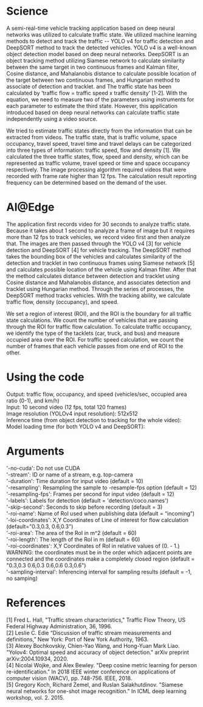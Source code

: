 # Science
A semi-real-time vehicle tracking application based on deep neural networks was utilized to calculate traffic state. We utilized machine learning methods to detect and track the traffic -- YOLO v4 for traffic detection and DeepSORT method to track the detected vehicles. YOLO v4 is a well-known object detection model based on deep neural networks. DeepSORT is an object tracking method utilizing Siamese network to calculate similarity between the same target in two continuous frames and Kalman filter, Cosine distance, and Mahalanobis distance to calculate possible location of the target between two continuous frames, and Hungarian method to associate of detection and tracklet. and The traffic state has been calculated by ‘traffic flow = traffic speed x traffic density’ [1-2]. With the equation, we need to measure two of the parameters using instruments for each parameter to estimate the third state. However, this application introduced based on deep neural networks can calculate traffic state independently using a video source.

We tried to estimate traffic states directly from the information that can be extracted from videos. The traffic state, that is traffic volume, space occupancy, travel speed, travel time and travel delays can be categorized into three types of information: traffic speed, flow and density [1]. We calculated the three traffic states, flow, speed and density, which can be represented as traffic volume, travel speed or time and space occupancy respectively. The image processing algorithm required videos that were recorded with frame rate higher than 12 fps. The calculation result reporting frequency can be determined based on the demand of the user.

 
# AI@Edge
The application first records video for 30 seconds to analyze traffic state. Because it takes about 1 second to analyze a frame of image but it requires more than 12 fps to track vehicles, we record video first and then analyze that. The images are then passed through the YOLO v4 [3] for vehicle detection and DeepSORT [4] for vehicle tracking. The DeepSORT method takes the bounding box of the vehicles and calculates similarity of the detection and tracklet in two continuous frames using Siamese network [5] and calculates possible location of the vehicle using Kalman filter. After that the method calculates distance between detection and tracklet using Cosine distance and Mahalanobis distance, and associates detection and tracklet using Hungarian method. Through the series of processes, the DeepSORT method tracks vehicles. With the tracking ability, we calculate traffic flow, density (occupancy), and speed.

We set a region of interest (ROI), and the ROI is the boundary for all traffic state calculations. We count the number of vehicles that are passing through the ROI for traffic flow calculation. To calculate traffic occupancy, we identify the type of the tacklets (car, truck, and bus) and measure occupied area over the ROI. For traffic speed calculation, we count the number of frames that each vehicle passes from one end of ROI to the other.

# Using the code
Output: traffic flow, occupancy, and speed (vehicles/sec, occupied area ratio (0-1), and km/h)  
Input: 10 second video (12 fps, total 120 frames)  
Image resolution (YOLOv4 input resolution): 512x512  
Inference time (from object detection to tracking for the whole video):  
Model loading time (for both YOLO v4 and DeepSORT):  

# Arguments
   '-no-cuda': Do not use CUDA  
   '-stream': ID or name of a stream, e.g. top-camera  
   '-duration': Time duration for input video (default = 10)  
   '-resampling':  Resampling the sample to -resample-fps option (default = 12)  
   '-resampling-fps': Frames per second for input video (default = 12)  
   '-labels': Labels for detection (default = 'detection/coco.names')  
   '-skip-second': Seconds to skip before recording (default = 3)  
   '-roi-name': Name of RoI used when publishing data (default = “incoming”)  
   '-loi-coordinates': X,Y Coordinates of Line of interest for flow calculation (default="0.3,0.3, 0.6,0.3")  
   '-roi-area': The area of the RoI in m^2 (default = 60)  
   '-roi-length': The length of the RoI in m (default = 60)  
   '-roi-coordinates': X,Y Coordinates of RoI in relative values of (0. - 1.) WARNING: the coordinates must be in the order which adjacent points are connected and the coordinates make a completely closed region (default = "0.3,0.3 0.6,0.3 0.6,0.6 0.3,0.6")  
   '-sampling-interval': Inferencing interval for sampling results (default = -1, no samping)  


 
# References
[1] Fred L. Hall, "Traffic stream characteristics," Traffic Flow Theory, US Federal Highway Administration, 36, 1996.  
[2] Leslie C. Edie “Discussion of traffic stream measurements and definitions,” New York: Port of New York Authority, 1963.  
[3] Alexey Bochkovskiy, Chien-Yao Wang, and Hong-Yuan Mark Liao. "Yolov4: Optimal speed and accuracy of object detection." arXiv preprint arXiv:2004.10934, 2020.  
[4] Nicolai Wojke, and Alex Bewley. "Deep cosine metric learning for person re-identification." In 2018 IEEE winter conference on applications of computer vision (WACV), pp. 748-756. IEEE, 2018.  
[5] Gregory ​​Koch, Richard Zemel, and Ruslan Salakhutdinov. "Siamese neural networks for one-shot image recognition." In ICML deep learning workshop, vol. 2. 2015.
